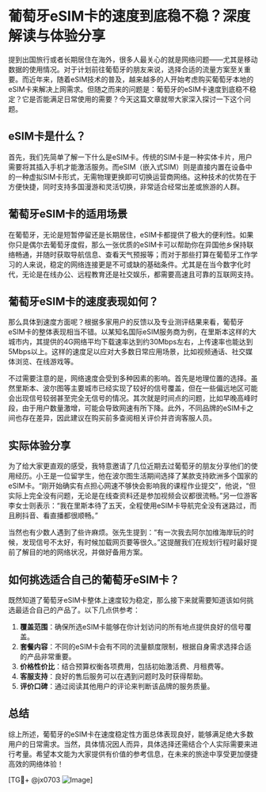 # 葡萄牙eSIM卡的速度到底稳不稳？深度解读与体验分享

提到出国旅行或者长期居住在海外，很多人最关心的就是网络问题——尤其是移动数据的使用情况。对于计划前往葡萄牙的朋友来说，选择合适的流量方案至关重要。而近年来，随着eSIM技术的普及，越来越多的人开始考虑购买葡萄牙本地的eSIM卡来解决上网需求。但随之而来的问题是：葡萄牙的eSIM卡速度到底稳不稳定？它是否能满足日常使用的需要？今天这篇文章就带大家深入探讨一下这个问题。

## eSIM卡是什么？

首先，我们先简单了解一下什么是eSIM卡。传统的SIM卡是一种实体卡片，用户需要将其插入手机才能激活服务。而eSIM（嵌入式SIM）则是直接内置在设备中的一种虚拟SIM卡形式，无需物理更换即可切换运营商网络。这种技术的优势在于方便快捷，同时支持多国漫游和灵活切换，非常适合经常出差或旅游的人群。

## 葡萄牙eSIM卡的适用场景

在葡萄牙，无论是短暂停留还是长期居住，eSIM卡都提供了极大的便利性。如果你只是偶尔去葡萄牙度假，那么一张优质的eSIM卡可以帮助你在异国他乡保持联络畅通，并随时获取导航信息、查看天气预报等；而对于那些打算在葡萄牙工作学习的人来说，稳定的网络连接更是不可或缺的基础条件。尤其是在当今数字化时代，无论是在线办公、远程教育还是社交娱乐，都需要高速且可靠的互联网支持。

## 葡萄牙eSIM卡的速度表现如何？

那么具体到速度方面呢？根据多家用户的反馈以及专业测评结果来看，葡萄牙eSIM卡的整体表现相当不错。以某知名国际eSIM服务商为例，在里斯本这样的大城市内，其提供的4G网络平均下载速率达到约30Mbps左右，上传速率也能达到5Mbps以上。这样的速度足以应对大多数日常应用场景，比如视频通话、社交媒体浏览、在线游戏等。

不过需要注意的是，网络速度会受到多种因素的影响。首先是地理位置的选择。虽然里斯本、波尔图等主要城市已经实现了较好的信号覆盖，但在一些偏远地区可能会出现信号较弱甚至完全无信号的情况。其次就是时间点的问题，比如早晚高峰时段，由于用户数量激增，可能会导致网速有所下降。此外，不同品牌的eSIM卡之间也存在差异，因此建议在购买前多查阅相关评价并咨询客服人员。

## 实际体验分享

为了给大家更直观的感受，我特意邀请了几位近期去过葡萄牙的朋友分享他们的使用经历。小王是一位留学生，他在波尔图生活期间选择了某款支持欧洲多个国家的eSIM卡。“刚开始确实有点担心网速不够快会影响我的课程作业提交”，他说，“但实际上完全没有问题，无论是在线查资料还是参加视频会议都很流畅。”另一位游客李女士则表示：“我在里斯本待了五天，全程使用eSIM卡导航完全没有迷路过，而且刷抖音、看直播都很顺畅。”

当然也有少数人遇到了些许麻烦。张先生提到：“有一次我去阿尔加维海岸玩的时候，发现信号不太好，有时候加载网页要等很久。”这提醒我们在规划行程时最好提前了解目的地的网络状况，并做好备用方案。

## 如何挑选适合自己的葡萄牙eSIM卡？

既然知道了葡萄牙eSIM卡整体上速度较为稳定，那么接下来就需要知道该如何挑选最适合自己的产品了。以下几点供参考：

1. **覆盖范围**：确保所选eSIM卡能够在你计划访问的所有地点提供良好的信号覆盖。
2. **套餐内容**：不同的eSIM卡会有不同的流量额度限制，根据自身需求选择合适的产品非常重要。
3. **价格性价比**：结合预算权衡各项费用，包括初始激活费、月租费等。
4. **客服支持**：良好的售后服务可以在遇到问题时及时获得帮助。
5. **评价口碑**：通过阅读其他用户的评论来判断该品牌的服务质量。

## 总结

综上所述，葡萄牙的eSIM卡在速度稳定性方面总体表现良好，能够满足绝大多数用户的日常需求。当然，具体情况因人而异，具体选择还需结合个人实际需要来进行考量。希望本文能为大家提供有价值的参考信息，在未来的旅途中享受更加便捷高效的网络体验！

[TG💪+ @jx0703 ![Image](https://github.com/user-attachments/assets/dbca1d08-cadb-493c-b0ec-ad6f7a83f270)]